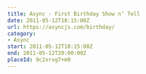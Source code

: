 ```yaml
---
title: Async - First Birthday Show n’ Tell
date: 2011-05-12T18:15:00Z
url: https://asyncjs.com/birthday/
category:
- Async
start: 2011-05-12T18:15:00Z
end: 2011-05-12T20:00:00Z
placeId: 9c2xrvg7+m9
---
```

